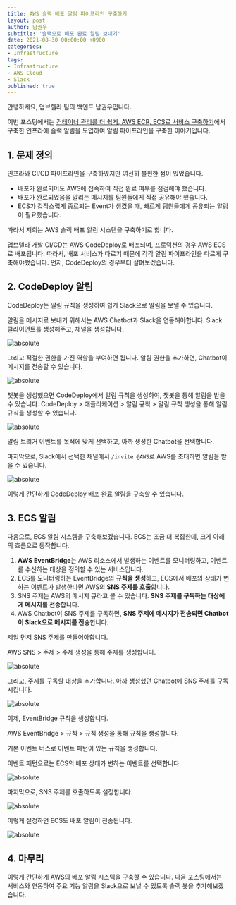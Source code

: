 ```yaml
---
title: AWS 슬랙 배포 알림 파이프라인 구축하기
layout: post
author: 남권우
subtitle: '슬랙으로 배포 완료 알림 보내기'
date: 2021-08-30 00:00:00 +0900
categories:
- Infrastructure
tags:
- Infrastructure
- AWS Cloud
- Slack
published: true
---
```


안녕하세요,
업브렐라 팀의 백엔드 남권우입니다.

이번 포스팅에서는 [컨테이너 관리를 더 쉽게, AWS ECR, ECS로 서비스 구축하기](https://upbrella.github.io/infrastructure/2023/08/19/ECR-ECS-Infra.html)에서 구축한 인프라에 슬랙 알림을 도입하여 알림 파이프라인을 구축한 이야기입니다.

## 1. 문제 정의

인프라와 CI/CD 파이프라인을 구축하였지만 여전히 불편한 점이 있었습니다.
- 배포가 완료되어도 AWS에 접속하여 직접 완료 여부를 점검해야 했습니다.
- 배포가 완료되었음을 알리는 메시지를 팀원들에게 직접 공유해야 했습니다.
- ECS가 갑작스럽게 종료되는 Event가 생겼을 때, 빠르게 팀원들에게 공유되는 알림이 필요했습니다.

따라서 저희는 AWS 슬랙 배포 알림 시스템을 구축하기로 합니다.

업브렐라 개발 CI/CD는 AWS CodeDeploy로 배포되며, 프로덕션의 경우 AWS ECS로 배포됩니다.
따라서, 배포 서비스가 다르기 때문에 각각 알림 파이프라인을 다르게 구축해야했습니다.
먼저, CodeDeploy의 경우부터 살펴보겠습니다.

## 2. CodeDeploy 알림

CodeDeploy는 알림 규칙을 생성하여 쉽게 Slack으로 알림을 보낼 수 있습니다.

알림을 메시지로 보내기 위해서는 AWS Chatbot과 Slack을 연동해야합니다.
Slack 클라이언트를 생성해주고, 채널을 생성합니다.

<img data-action="zoom" src='{{ "/resources/2023-08-30-02.png" | relative_url }}' alt='absolute'>

그리고 적절한 권한을 가진 역할을 부여하면 됩니다. 알림 권한을 추가하면, Chatbot이 메시지를 전송할 수 있습니다.

<img data-action="zoom" src='{{ "/resources/2023-08-30-03.png" | relative_url }}' alt='absolute'>

챗봇을 생성했으면 CodeDeploy에서 알림 규칙을 생성하여, 챗봇을 통해 알림을 받을 수 있습니다.
CodeDeploy > 애플리케이션 > 알림 규칙 > 알림 규칙 생성을 통해 알림 규칙을 생성할 수 있습니다.

<img data-action="zoom" src='{{ "/resources/2023-08-30-01.png" | relative_url }}' alt='absolute'>

알림 트리거 이벤트를 목적에 맞게 선택하고, 아까 생성한 Chatbot을 선택합니다.

마지막으로, Slack에서 선택한 채널에서 `/invite @AWS`로 AWS를 초대하면 알림을 받을 수 있습니다.

<img data-action="zoom" src='{{ "/resources/2023-08-30-04.png" | relative_url }}' alt='absolute'>

이렇게 간단하게 CodeDeploy 배포 완료 알림을 구축할 수 있습니다.

## 3. ECS 알림

다음으로, ECS 알림 시스템을 구축해보겠습니다.
ECS는 조금 더 복잡한데, 크게 아래의 흐름으로 동작합니다.

1. **AWS EventBridge**는 AWS 리소스에서 발생하는 이벤트를 모니터링하고, 이벤트를 수신하는 대상을 정의할 수 있는 서비스입니다.
2. ECS를 모니터링하는 EventBridge의 **규칙을 생성**하고, ECS에서 배포의 상태가 변하는 이벤트가 발생한다면 AWS의 **SNS 주제를 호출**합니다.
3. SNS 주제는 AWS의 메시지 큐라고 볼 수 있습니다. **SNS 주제를 구독하는 대상에게 메시지를 전송**합니다.
4. AWS Chatbot이 SNS 주제를 구독하면, **SNS 주제에 메시지가 전송되면 Chatbot이 Slack으로 메시지를 전송**합니다. 

제일 먼저 SNS 주제를 만들어야합니다.

AWS SNS > 주제 > 주제 생성을 통해 주제를 생성합니다.

<img data-action="zoom" src='{{ "/resources/2023-08-30-05.png" | relative_url }}' alt='absolute'>

그리고, 주제를 구독할 대상을 추가합니다. 아까 생성했던 Chatbot에 SNS 주제를 구독시킵니다.

<img data-action="zoom" src='{{ "/resources/2023-08-30-06.png" | relative_url }}' alt='absolute'>


이제, EventBridge 규칙을 생성합니다.

AWS EventBridge > 규칙 > 규칙 생성을 통해 규칙을 생성합니다.

기본 이벤트 버스로 이벤트 패턴이 있는 규칙을 생성합니다.

이벤트 패턴으로는 ECS의 배포 상태가 변하는 이벤트를 선택합니다.

<img data-action="zoom" src='{{ "/resources/2023-08-30-07.png" | relative_url }}' alt='absolute'>

마지막으로, SNS 주제를 호출하도록 설정합니다.

<img data-action="zoom" src='{{ "/resources/2023-08-30-08.png" | relative_url }}' alt='absolute'>

이렇게 설정하면 ECS도 배포 알림이 전송됩니다.

<img data-action="zoom" src='{{ "/resources/2023-08-30-09.png" | relative_url }}' alt='absolute'>

## 4. 마무리

이렇게 간단하게 AWS의 배포 알림 시스템을 구축할 수 있습니다.
다음 포스팅에서는 서비스와 연동하여 주요 기능 알람을 Slack으로 보낼 수 있도록 슬랙 봇을 추가해보겠습니다.
